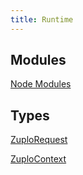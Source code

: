 ```yaml
---
title: Runtime
---
```


## Modules

[Node Modules](/runtime/node-modules)

## Types

[ZuploRequest](/runtime/zuplo-request)

[ZuploContext](/runtime/zuplo-context)
